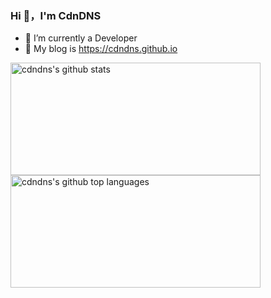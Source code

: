 ### Hi 👋，I'm CdnDNS 


- 🔭 I’m currently a Developer
- 🌱 My blog is https://cdndns.github.io

<a href="https://github.com/cdndns">
  <img height="180em" width="400em" src="https://github-readme-stats.vercel.app/api?username=cdndns&show_icons=true&theme=buefy&count_private=true" alt="cdndns's github stats" /> 
  <img height="180em" width="400em" src="https://github-readme-stats.vercel.app/api/top-langs/?username=cdndns&theme=buefy&layout=compact" alt="cdndns's github top languages" /> 
</a>

<!--
**cdndns/cdndns** is a ✨ _special_ ✨ repository because its `README.md` (this file) appears on your GitHub profile.

Here are some ideas to get you started:

- 🔭 I’m currently working on ...
- 🌱 I’m currently learning ...
- 👯 I’m looking to collaborate on ...
- 🤔 I’m looking for help with ...
- 💬 Ask me about ...
- 📫 How to reach me: ...
- 😄 Pronouns: ...
- ⚡ Fun fact: ...
-->
